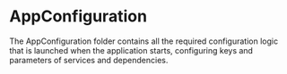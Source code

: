 #  AppConfiguration

The AppConfiguration folder contains all the required configuration logic that is launched when the application starts, 
configuring keys and parameters of services and dependencies.

